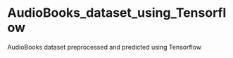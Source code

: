 # AudioBooks_dataset_using_Tensorflow
AudioBooks dataset preprocessed and predicted using Tensorflow
